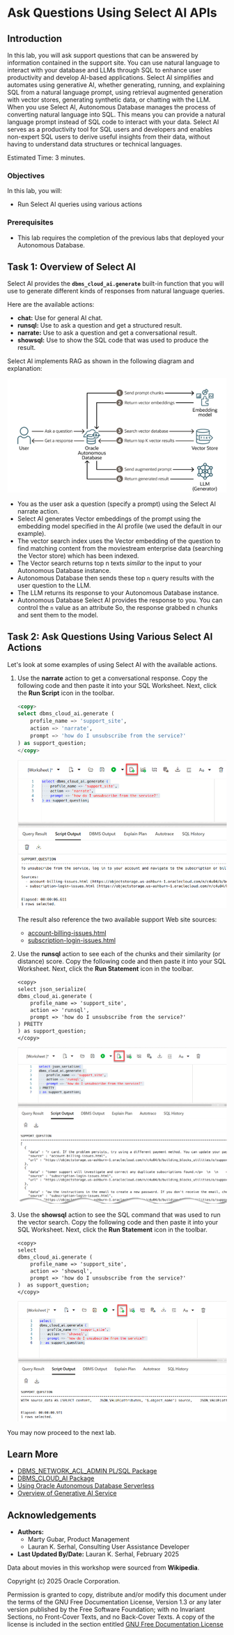 # Ask Questions Using Select AI APIs

## Introduction

In this lab, you will ask support questions that can be answered by information contained in the support site. You can use natural language to interact with your database and LLMs through SQL to enhance user productivity and develop AI-based applications. Select AI simplifies and automates using generative AI, whether generating, running, and explaining SQL from a natural language prompt, using retrieval augmented generation with vector stores, generating synthetic data, or chatting with the LLM. When you use Select AI, Autonomous Database manages the process of converting natural language into SQL. This means you can provide a natural language prompt instead of SQL code to interact with your data. Select AI serves as a productivity tool for SQL users and developers and enables non-expert SQL users to derive useful insights from their data, without having to understand data structures or technical languages.

Estimated Time: 3 minutes.

### Objectives

In this lab, you will:

* Run Select AI queries using various actions

### Prerequisites

* This lab requires the completion of the previous labs that deployed your Autonomous Database.

## Task 1: Overview of Select AI

Select AI provides the **`dbms_cloud_ai.generate`** built-in function that you will use to generate different kinds of responses from natural language queries.

Here are the available actions:

* **chat:** Use for general AI chat.
* **runsql:** Use to ask a question and get a structured result.
* **narrate:** Use to ask a question and get a conversational result.
* **showsql:** Use to show the SQL code that was used to produce the result.

Select AI implements RAG as shown in the following diagram and explanation:

![Select AI and RAG diagram](./images/select-ai-rag-diagram.png "")

* You as the user ask a question (specify a prompt) using the Select AI  narrate action.
* Select AI generates Vector embeddings of the prompt using the embedding model specified in the AI profile (we used the default in our example).
* The vector search index uses the Vector embedding of the question to find matching content from the moviestream enterprise data (searching the Vector store) which has been indexed.
* The Vector search returns top n texts _similar_ to the input to your Autonomous Database instance.
* Autonomous Database then sends these top `n` query results with the user question to the LLM.
* The LLM returns its response to your Autonomous Database instance.
* Autonomous Database Select AI provides the response to you. You can control the `n` value as an attribute
So, the response grabbed n chunks and sent them to the model.

## Task 2: Ask Questions Using Various Select AI Actions

Let's look at some examples of using Select AI with the available actions.

1. Use the **narrate** action to get a conversational response. Copy the following code and then paste it into your SQL Worksheet. Next, click the **Run Script** icon in the toolbar.

    ```sql
    <copy>
    select dbms_cloud_ai.generate (
        profile_name => 'support_site',
        action => 'narrate',
        prompt => 'how do I unsubscribe from the service?'
    ) as support_question;
    </copy>
    ```

    ![Use the narrate action.](./images/use-narrate-action.png " ")

    The result also reference the two available support Web site sources:

    * [account-billing-issues.html](https://objectstorage.us-ashburn-1.oraclecloud.com/n/c4u04/b/building_blocks_utilities/o/support-site/account-billing-issues.html)
    * [subscription-login-issues.html](https://objectstorage.us-ashburn-1.oraclecloud.com/n/c4u04/b/building_blocks_utilities/o/support-site/subscription-login-issues.html) 

2. Use the **runsql** action to see each of the chunks and their similarity (or distance) score. Copy the following code and then paste it into your SQL Worksheet. Next, click the **Run Statement** icon in the toolbar.

    ```
    <copy>
    select json_serialize(
    dbms_cloud_ai.generate (
        profile_name => 'support_site',
        action => 'runsql',
        prompt => 'how do I unsubscribe from the service?'
    ) PRETTY
    ) as support_question;
    </copy>
    ```

    ![Use the runsql action.](./images/use-run-sql-action.png " ")

3. Use the **showsql** action to see the SQL command that was used to run the vector search. Copy the following code and then paste it into your SQL Worksheet. Next, click the **Run Statement** icon in the toolbar.

    ```
    <copy>
    select 
    dbms_cloud_ai.generate (
        profile_name => 'support_site',
        action => 'showsql',
        prompt => 'how do I unsubscribe from the service?'
    )  as support_question;
    </copy>
    ```

    ![Use showsql action.](./images/use-showsql-action.png " ")

You may now proceed to the next lab.

## Learn More
* [DBMS\_NETWORK\_ACL\_ADMIN PL/SQL Package](https://docs.oracle.com/en/database/oracle/oracle-database/19/arpls/DBMS_NETWORK_ACL_ADMIN.html#GUID-254AE700-B355-4EBC-84B2-8EE32011E692)
* [DBMS\_CLOUD\_AI Package](https://docs.oracle.com/en-us/iaas/autonomous-database-serverless/doc/dbms-cloud-ai-package.html)
* [Using Oracle Autonomous Database Serverless](https://docs.oracle.com/en/cloud/paas/autonomous-database/adbsa/index.html)
* [Overview of Generative AI Service](https://docs.oracle.com/en-us/iaas/Content/generative-ai/overview.htm)

## Acknowledgements

  * **Authors:**
    * Marty Gubar, Product Management
    * Lauran K. Serhal, Consulting User Assistance Developer
  * **Last Updated By/Date:** Lauran K. Serhal, February 2025

Data about movies in this workshop were sourced from **Wikipedia**.

Copyright (c) 2025 Oracle Corporation.

Permission is granted to copy, distribute and/or modify this document
under the terms of the GNU Free Documentation License, Version 1.3
or any later version published by the Free Software Foundation;
with no Invariant Sections, no Front-Cover Texts, and no Back-Cover Texts.
A copy of the license is included in the section entitled [GNU Free Documentation License](https://oracle-livelabs.github.io/adb/shared/adb-15-minutes/introduction/files/gnu-free-documentation-license.txt)